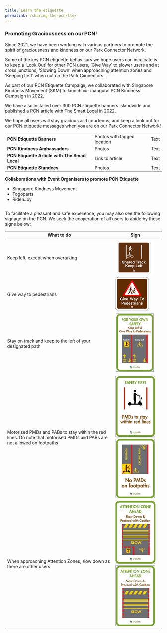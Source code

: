 ```yaml
---
title: Learn the etiquette
permalink: /sharing-the-pcn/lte/
---
```

###   Promoting Graciousness on our PCN!

Since 2021, we have been working with various partners to promote the spirit of graciousness and kindness on our Park Connector Network.

Some of the key PCN etiquette behaviours we hope users can inculcate is to keep a ‘Look Out’ for other PCN users, ‘Give Way’ to slower users and at cross junctions, ‘Slowing Down’ when approaching attention zones and ‘Keeping Left’ when out on the Park Connectors.

As part of our PCN Etiquette Campaign, we collaborated with Singapore Kindness Movement (SKM) to launch our inaugural PCN Kindness Campaign in 2022.

We have also installed over 300 PCN etiquette banners islandwide and published a PCN article with The Smart Local in 2022.

We hope all users will stay gracious and courteous, and keep a look out for our PCN etiquette messages when you are on our Park Connector Network!

|  |  |  |
| -------- | -------- | -------- |
| **PCN Etiquette Banners**     | Photos with tagged location     | Text     |
| **PCN Kindness Ambassadors**     | Photos    | Text     |
| **PCN Etiquette Article with The Smart Local**   | Link to article     | Text     |
| **PCN Etiquette Standees**     | Photos    | Text     |

**Collaborations with Event Organisers to promote PCN Etiquette** 
* Singapore Kindness Movement
* Togoparts
* RidenJoy

|  |  |  |
| -------- | -------- | -------- |

To facilitate a pleasant and safe experience, you may also see the following signage on the PCN. We seek the cooperation of all users to abide by these signs below:



| What to do | Sign | |
| -------- | -------- | -------- |
Keep left, except when overtaking     | ![Alt text for image on Isomer site](/images/Keep%20left%20except%20when%20overtaking.png)    |
Give way to pedestrians | ![Alt text for image on Isomer site](/images/Give%20way%20to%20pedestrains.png) |
Stay on track and keep to the left of your designated path | ![Alt text for image on Isomer site](/images/For%20your%20own%20safety.png) |
Motorised PMDs and PABs to stay within the red lines. Do note that motorised PMDs and PABs are not allowed on footpaths | ![Alt text for image on Isomer site](/images/Safety%20First.png)![Alt text for image on Isomer site](/images/No%20PMDs.png) |
When approaching Attention Zones, slow down as there are other users | ![Alt text for image on Isomer site](/images/Attention%20Zone%20Ahead%201.png) ![Alt text for image on Isomer site](/images/Attention%20Zone%20Ahead%202.png) |